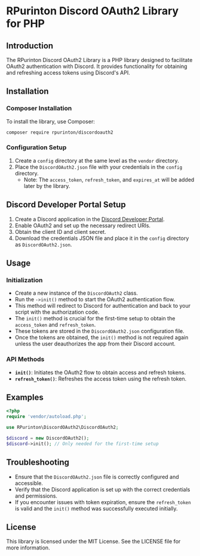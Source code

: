 # RPurinton Discord OAuth2 Library for PHP

## Introduction

The RPurinton Discord OAuth2 Library is a PHP library designed to facilitate OAuth2 authentication with Discord. It provides functionality for obtaining and refreshing access tokens using Discord's API.

## Installation

### Composer Installation

To install the library, use Composer:

```bash
composer require rpurinton/discordoauth2
```

### Configuration Setup

1. Create a `config` directory at the same level as the `vendor` directory.
2. Place the `DiscordOAuth2.json` file with your credentials in the `config` directory.
   - Note: The `access_token`, `refresh_token`, and `expires_at` will be added later by the library.

## Discord Developer Portal Setup

1. Create a Discord application in the [Discord Developer Portal](https://discord.com/developers/applications).
2. Enable OAuth2 and set up the necessary redirect URIs.
3. Obtain the client ID and client secret.
4. Download the credentials JSON file and place it in the `config` directory as `DiscordOAuth2.json`.

## Usage

### Initialization

- Create a new instance of the `DiscordOAuth2` class.
- Run the `->init()` method to start the OAuth2 authentication flow.
- This method will redirect to Discord for authentication and back to your script with the authorization code.
- The `init()` method is crucial for the first-time setup to obtain the `access_token` and `refresh_token`.
- These tokens are stored in the `DiscordOAuth2.json` configuration file.
- Once the tokens are obtained, the `init()` method is not required again unless the user deauthorizes the app from their Discord account.

### API Methods

- **`init()`**: Initiates the OAuth2 flow to obtain access and refresh tokens.
- **`refresh_token()`**: Refreshes the access token using the refresh token.

## Examples

```php
<?php
require 'vendor/autoload.php';

use RPurinton\DiscordOAuth2\DiscordOAuth2;

$discord = new DiscordOAuth2();
$discord->init(); // Only needed for the first-time setup
```

## Troubleshooting

- Ensure that the `DiscordOAuth2.json` file is correctly configured and accessible.
- Verify that the Discord application is set up with the correct credentials and permissions.
- If you encounter issues with token expiration, ensure the `refresh_token` is valid and the `init()` method was successfully executed initially.

## License

This library is licensed under the MIT License. See the LICENSE file for more information.
